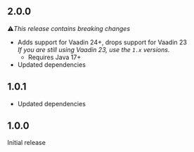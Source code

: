 ## 2.0.0
⚠️<i>This release contains breaking changes</i>

* Adds support for Vaadin 24+, drops support for Vaadin 23<br/>
  <i>If you are still using Vaadin 23, use the ``1.x`` versions.</i>
  * Requires Java 17+
* Updated dependencies


## 1.0.1
* Updated dependencies

## 1.0.0 
Initial release

